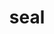 ---
layout: smileys&emotion
title: seal
emoji: seal
permalink: 🦭.html
image: assets/img/3moji/seal.png
---